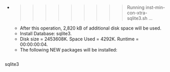 * >>>>>>>>> Running inst-min-con-xtra-sqlite3.sh ...
  * After this operation, 2,820 kB of additional disk space will be used.
  * Install Database: sqlite3.
  * Disk size = 2453608K. Space Used = 4292K. Runtime = 00:00:00:04.
  * The following NEW packages will be installed:
  ```bash
sqlite3
  ```
